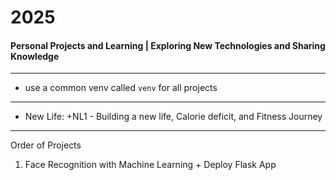 # 2025
#### Personal Projects and Learning | Exploring New Technologies and Sharing Knowledge

---

- use a common venv called `venv` for all projects

--- 

- New Life: +NL1  -  Building a new life, Calorie deficit, and Fitness Journey

---
Order of Projects

1. Face Recognition with Machine Learning + Deploy Flask App
